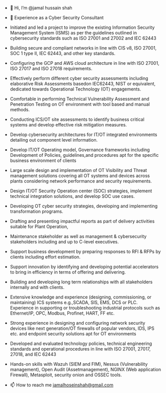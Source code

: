 - 👋 Hi, I’m @jamal hussain shah
 
- 🌱 Experience as a Cyber Security Consultant

* Initiated and led a project to improve the existing Information Security Management System (ISMS) as per the guidelines outlined in cybersecurity standards such as ISO 27001 and 27002 and IEC 62443

* Building secure and compliant networks in line with CIS v8, ISO 27001, SOC 1 type II, IEC 62443, and other key standards.

* Configuring the GCP and AWS cloud architecture in line with ISO 27001, ISO 27017 and ISO 27018 requirements.

* Effectively perform different cyber security assessments including elaborative Risk Assessments basedon IEC62443, NIST or equivalent, dedicated towards Operational Technology (OT) engagements.

* Comfortable in performing Technical Vulnerability Assessment and Penetration Testing on OT environment with tool based and manual methods.

* Conducting ICS/OT site assessments to identify business critical systems and develop effective risk mitigation measures.

* Develop cybersecurity architectures for IT/OT integrated environments detailing out component level information.

* Develop IT/OT Operating model, Governance frameworks including Development of Policies, guidelines,and procedures apt for the specific business environment of clients

* Large scale design and implementation of OT Visibility and Threat management solutions covering all OT systems and devices across plants considering network performance and security requirements.

* Design IT/OT Security Operation center (SOC) strategies, implement technical integration solutions, and develop SOC use cases.

* Developing OT cyber security strategies, developing and implementing transformation programs.

* Drafting and presenting impactful reports as part of delivery activities suitable for Plant Operation,

* Maintenance stakeholder as well as management & cybersecurity stakeholders including and up to C-level executives.

* Support business development by preparing responses to RFI & RFPs by clients including effort estimation.

* Support innovation by identifying and developing potential accelerators to bring in efficiency in terms of offering and delivering.

* Building and developing long term relationships with all stakeholders internally and with clients.

* Extensive knowledge and experience (designing, commissioning, or maintaining) ICS systems e.g.,SCADA, SIS, EMS, DCS or PLC. Experience in supporting or troubleshooting industrial protocols such as Ethernet/IP, OPC, Modbus, Profinet, HART, FF etc.

* Strong experience in designing and configuring network security devices like next generation/OT firewalls of popular vendors, IDS, IPS etc. and endpoint security solutions apt for OT environments

* Developed and evaluated technology policies, technical engineering standards and operational procedures in line with ISO 27001, 27017, 27018, and IEC 62443
* Hands-on skills with Wazuh (SIEM and FIM), Nessus (Vulnerability management), Open Audit (Assetmanagement), NGINX (Web application Firewall), Metasploit, security onion and OSSEC tools.
 
- 📫 How to reach me jamalhoseinshah@gmail.com

<!---
jamalhussainshah/jamalhussainshah is a ✨ special ✨ repository because its `README.md` (this file) appears on your GitHub profile.
You can click the Preview link to take a look at your changes.
--->
